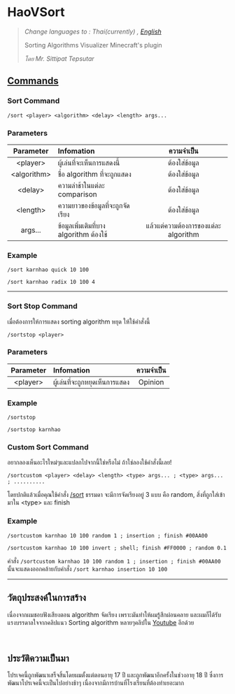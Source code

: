 # HaoVSort

> *Change languages to : Thai(currently) , [English](README.en.md)*
>
> Sorting Algorithms Visualizer Minecraft's plugin
>
> _โดย Mr. Sittipat Tepsutar_

## [Commands](src/main/java/com/hao/haovsort/commands/Sort.java)
### Sort Command
```
/sort <player> <algorithm> <delay> <length> args...
```
### Parameters
|Parameter|Infomation|ความจำเป็น|
|:-:|:-|:-:|
|\<player\>|ผู้เล่นที่จะเห็นการแสดงนี้|ต้องใส่ข้อมูล|
|\<algorithm\>|ชื่อ algorithm ที่จะถูกแสดง|ต้องใส่ข้อมูล|
|\<delay\>|ความล่าช้าในแต่ละ comparison|ต้องใส่ข้อมูล|
|\<length\>|ความยาวของข้อมูลที่จะถูกจัดเรียง|ต้องใส่ข้อมูล|
|args...|ข้อมูลเพิ่มเติมที่บาง algorithm ต้องใช้|แล้วแต่ความต้องการของแต่ละ algorithm

### Example
```
/sort karnhao quick 10 100
```
```
/sort karnhao radix 10 100 4
```

<hr>

### Sort Stop Command
เมื่อต้องการให้การแสดง sorting algorithm หยุด ให้ใช้คำสั่งนี้
```
/sortstop <player>
```
### Parameters
|Parameter|Infomation|ความจำเป็น|
|:-:|:-|:-:|
|\<player\>|ผู้เล่นที่จะถูกหยุดเห็นการแสดง|Opinion|

### Example
```
/sortstop
```
```
/sortstop karnhao
```

### Custom Sort Command
อยากลองเห็นอะไรใหม่ๆและแปลกไปจากนี้ใช่หรือไม่ ถ้าใช่ลองใช้คำสั่งนี้เลย!

```
/sortcustom <player> <delay> <length> <type> args... ; <type> args... ; ..........
```
โดยปกติแล้วเมื่อคุณใช้คำสั่ง [/sort](#sort-command) ธรรมดา จะมีการจัดเรียงอยู่ 3 แบบ คือ random, สิ่งที่ถูกใส่เข้ามาใน \<type\> และ finish

### Example
```
/sortcustom karnhao 10 100 random 1 ; insertion ; finish #00AA00
```
```
/sortcustom karnhao 10 100 invert ; shell; finish #FF0000 ; random 0.1
```

คำสั่ง `/sortcustom karnhao 10 100 random 1 ; insertion ; finish #00AA00` นั้นจะแสดงออกคล้ายกับคำสั่ง `/sort karnhao insertion 10 100`

<hr>


## วัตถุประสงค์ในการสร้าง
เนื่องจากผมชอบฟังเสียงตอน algorithm จัดเรียง เพราะมันทำให้ผมรู้สึกผ่อนคลาย และผมก็ได้รับแรงบรรดาลใจจากคลิปแนว Sorting algorithm หลายๆคลิปใน [Youtube](https://www.youtube.com/) อีกด้วย

<br>

## ประวัติความเป็นมา
โปรเจคนี้ถูกพัฒนาเสร็จสิ้นโดยผมตั้งแต่ตอนอายุ 17 ปี และถูกพัฒนาอีกครั้งในช่วงอายุ 18 ปี ซึ่งการพัฒนาโปรเจคนี้จะเป็นไปอย่างช้าๆ เนื่องจากมีการบ้านที่โรงเรียนที่ต้องทำเยอะมาก
